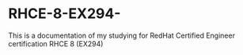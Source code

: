 # RHCE-8-EX294-
This is a documentation of my studying for RedHat Certified Engineer certification RHCE 8 (EX294)
